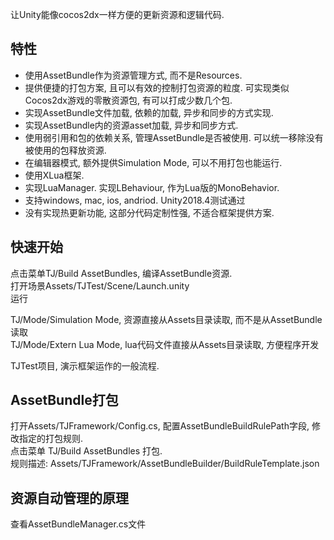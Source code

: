 让Unity能像cocos2dx一样方便的更新资源和逻辑代码.

## 特性
* 使用AssetBundle作为资源管理方式, 而不是Resources. 
* 提供便捷的打包方案, 且可以有效的控制打包资源的粒度. 可实现类似Cocos2dx游戏的零散资源包, 有可以打成少数几个包.
* 实现AssetBundle文件加载, 依赖的加载, 异步和同步的方式实现.
* 实现AssetBundle内的资源asset加载, 异步和同步方式.
* 使用弱引用和包的依赖关系, 管理AssetBundle是否被使用. 可以统一移除没有被使用的包释放资源.
* 在编辑器模式, 额外提供Simulation Mode, 可以不用打包也能运行.
* 使用XLua框架. 
* 实现LuaManager. 实现LBehaviour, 作为Lua版的MonoBehavior.
* 支持windows, mac, ios, andriod. Unity2018.4测试通过
* 没有实现热更新功能, 这部分代码定制性强, 不适合框架提供方案.

## 快速开始
点击菜单TJ/Build AssetBundles,  编译AssetBundle资源.   
打开场景Assets/TJTest/Scene/Launch.unity  
运行  
  
TJ/Mode/Simulation Mode, 资源直接从Assets目录读取, 而不是从AssetBundle读取  
TJ/Mode/Extern Lua Mode, lua代码文件直接从Assets目录读取, 方便程序开发  

TJTest项目, 演示框架运作的一般流程.

## AssetBundle打包
打开Assets/TJFramework/Config.cs, 配置AssetBundleBuildRulePath字段, 修改指定的打包规则.  
点击菜单 TJ/Build AssetBundles 打包.  
规则描述: Assets/TJFramework/AssetBundleBuilder/BuildRuleTemplate.json

## 资源自动管理的原理
查看AssetBundleManager.cs文件  
